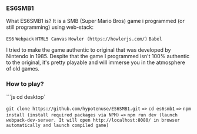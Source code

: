 ### ES6SMB1
What ES6SMB1 is? It is a SMB (Super Mario Bros) game i programmed (or still programming) using web-stack:

`ES6` `Webpack` `HTML5 Canvas` `Howler (https://howlerjs.com/)` `Babel`

I tried to make the game authentic to original that was developed by Nintendo in 1985. Despite that the game I programmed isn't 100% authentic to the original, it's pretty playable and will immerse you in the atmosphere of old games.

### How to play?
```js cd desktop`

`git clone https://github.com/hypotenuse/ES6SMB1.git` `=>`
`cd es6smb1` `=>`
`npm install (install required packages via NPM)` `=>`
`npm run dev (launch webpack-dev-server. It will open http://localhost:8080/ in browser automatically and launch compiled game)`
